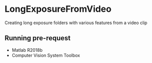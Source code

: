 # LongExposureFromVideo
Creating long exposure folders with various features from a video clip

## Running pre-request
- Matlab R2018b
- Computer Vision System Toolbox

